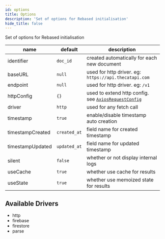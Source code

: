 ```yaml
---
id: options
title: Options
description: 'Set of options for Rebased initialisation'
hide_title: false
---
```


Set of options for Rebased initialisation

| name             | default      | description                                                                                                       |
| ---------------- | ------------ | ----------------------------------------------------------------------------------------------------------------- |
| identifier       | `doc_id`     | created automatically for each new document                                                                       |
| baseURL          | `null`       | used for http driver. eg: `https://api.thecatapi.com`                                                             |
| endpoint         | `null`       | used for http driver. eg: `/v1`                                                                                   |
| httpConfig       | `{}`         | used to extend http config. see [`AxiosRequestConfig`](https://github.com/axios/axios/blob/master/index.d.ts#L43) |
| driver           | `http`       | used for any fetch call                                                                                           |
| timestamp        | `true`       | enable/disable timestamp auto creation                                                                            |
| timestampCreated | `created_at` | field name for created timestamp                                                                                  |
| timestampUpdated | `updated_at` | field name for updated timestamp                                                                                  |
| silent           | `false`      | whether or not display internal logs                                                                              |
| useCache         | `true`       | whether use cache for results                                                                                     |
| useState         | `true`       | whether use memoized state for results                                                                            |

## Available Drivers

- http
- firebase
- firestore
- parse
